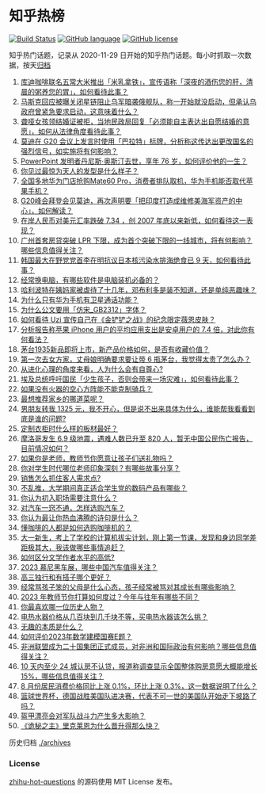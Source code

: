 # 知乎热榜
[![Build Status](https://github.com/ToWeLong/zhihu-hot-questions/workflows/CI/badge.svg)](https://github.com/ToWeLong/zhihu-hot-questions/actions)
[![GitHub language](https://img.shields.io/badge/language-golang-orange.svg)](https://golang.org/)
[![GitHub license](https://img.shields.io/github/license/ToWeLong/zhihu-hot-questions)](https://github.com/ToWeLong/zhihu-hot-questions/blob/main/LICENSE)

知乎热门话题，记录从 2020-11-29 日开始的知乎热门话题。每小时抓取一次数据，按天[归档](./archives)

<!-- BEGIN -->

1. [库迪咖啡联名五常大米推出「米乳拿铁」，宣传语称「深夜的酒伤您的肝，清晨的粥养您的胃」，如何看待此事？](https://www.zhihu.com/question/621067626)
1. [马斯克回应被曝关闭星链阻止乌军暗袭俄舰队，称一开始就没启动，但承认乌政府曾紧急要求启动，这意味着什么？](https://www.zhihu.com/question/621090799)
1. [聋哑女孩领结婚证被拒，当地民政局回复「必须能自主表达出自愿结婚的意愿」，如何从法律角度看待此事？](https://www.zhihu.com/question/621255476)
1. [莫迪在 G20 会议上发言时使用「巴拉特」标牌，分析称这传达出更改国名的强烈信号，如实施将有何影响？](https://www.zhihu.com/question/621250528)
1. [PowerPoint 发明者丹尼斯·奥斯汀去世，享年 76 岁，如何评价他的一生？](https://www.zhihu.com/question/621243697)
1. [你见过最惊为天人的发型是什么样子？](https://www.zhihu.com/question/620513773)
1. [全国多地华为门店抢购Mate60 Pro，消费者排队取机，华为手机能否取代苹果手机？](https://www.zhihu.com/question/620452553)
1. [G20峰会拜登会见莫迪，再次声明要「把印度打造成维修美海军资产的中心」，如何解读？](https://www.zhihu.com/question/621248651)
1. [在岸人民币对美元汇率跌破 7.34 ，创 2007 年底以来新低，如何看待这一表现？](https://www.zhihu.com/question/621059271)
1. [广州首套房贷突破 LPR 下限，成为首个突破下限的一线城市，将有何影响？哪些信息值得关注？](https://www.zhihu.com/question/621268643)
1. [韩国最大在野党党首李在明抗议日本核污染水排海绝食已 9 天，如何看待此事？](https://www.zhihu.com/question/621132572)
1. [经常换电脑，有哪些软件是电脑装机必备的？](https://www.zhihu.com/question/619043850)
1. [哈利波特在姨妈家被虐待了十几年，邓布利多是装不知道，还是单纯恶趣味？](https://www.zhihu.com/question/620953304)
1. [为什么只有华为手机有卫星通话功能？](https://www.zhihu.com/question/620650248)
1. [为什么公文要用「仿宋_GB2312」字体？](https://www.zhihu.com/question/25563003)
1. [如何看待 Uzi 宣传自己在《金铲铲之战》的纪念限定薇恩皮肤？](https://www.zhihu.com/question/621164815)
1. [分析报告称苹果 iPhone 用户的平均应用支出是安卓用户的 7.4 倍，对此你有何看法？](https://www.zhihu.com/question/620880185)
1. [茅台1935新品即将上市，新产品价格如何，是否有收藏价值？](https://www.zhihu.com/question/621057777)
1. [第一次去女方家，丈母娘明确要求要让带 6 瓶茅台，我觉得太贵了怎么办？](https://www.zhihu.com/question/618374878)
1. [从进化心理的角度来看，人为什么会有自尊心?](https://www.zhihu.com/question/620813963)
1. [埃及总统呼吁国民「少生孩子，否则会带来一场灾难」，如何看待此事？](https://www.zhihu.com/question/621064756)
1. [如果没有火器的空心方阵能不能克制骑兵？](https://www.zhihu.com/question/25420331)
1. [最想推荐家乡的哪道菜呢？](https://www.zhihu.com/question/621022726)
1. [男朋友转我 1325 元，我不开心，但是说不出来具体为什么，谁能帮我看看到底是谁的问题?](https://www.zhihu.com/question/620112583)
1. [定制衣柜时什么样的板材最好？](https://www.zhihu.com/question/279778046)
1. [摩洛哥发生 6.9 级地震，遇难人数已升至 820 人，暂无中国公民伤亡报告，目前情况如何？](https://www.zhihu.com/question/621221119)
1. [如果你是老师，教师节你愿意让孩子们送礼物吗？](https://www.zhihu.com/question/620892663)
1. [你对学生时代哪位老师印象深刻？有哪些故事分享？](https://www.zhihu.com/question/621125277)
1. [销售怎么抓住客人需求点?](https://www.zhihu.com/question/620420083)
1. [不乱推，大学期间真正适合学生党的数码产品有哪些？](https://www.zhihu.com/question/621153678)
1. [你认为初入职场需要注意什么？](https://www.zhihu.com/question/620877025)
1. [对汽车一窍不通，怎样选购汽车？](https://www.zhihu.com/question/19991150)
1. [你认为最让你热血沸腾的诗句是什么？](https://www.zhihu.com/question/621181874)
1. [懂咖啡的人都是如何选购咖啡机的？](https://www.zhihu.com/question/535121221)
1. [大一新生，考上了学校的计算机拔尖计划，刚上第一节课，发现和身边同学差距极其大，我该做哪些事情追赶？](https://www.zhihu.com/question/620602438)
1. [如何区分文学作者水平的高低?](https://www.zhihu.com/question/620368034)
1. [2023 慕尼黑车展，哪些中国汽车值得关注？](https://www.zhihu.com/question/620590465)
1. [高三独行和有搭子哪个更好？](https://www.zhihu.com/question/618147848)
1. [经常骂孩子笨的父母是什么心态，孩子经常被骂对其成长有哪些影响？](https://www.zhihu.com/question/620600983)
1. [2023 年教师节你打算如何度过？今年与往年有哪些不同？](https://www.zhihu.com/question/621124449)
1. [你最喜欢哪一位历史人物？](https://www.zhihu.com/question/619035093)
1. [电热水器价格从几百块到几千块不等，买电热水器该怎么挑？](https://www.zhihu.com/question/454929503)
1. [无趣的本质是什么？](https://www.zhihu.com/question/620391012)
1. [如何评价2023年数学建模国赛E题？](https://www.zhihu.com/question/620987508)
1. [非洲联盟成为二十国集团正式成员，对非洲和国际政治有何影响？哪些信息值得关注？](https://www.zhihu.com/question/621243259)
1. [10 天内至少 24 城认房不认贷，报道称调查显示全国整体购房意愿大概能增长15%，哪些信息值得关注？](https://www.zhihu.com/question/621222248)
1. [8 月份居民消费价格同比上涨 0.1%，环比上涨 0.3%，这一数据说明了什么？](https://www.zhihu.com/question/621219921)
1. [篮球世界杯，德国战胜美国队进决赛，代表不可一世的美国队开始走下坡路了吗？](https://www.zhihu.com/question/621173097)
1. [盔甲漂亮会对军队战斗力产生多大影响？](https://www.zhihu.com/question/522459431)
1. [《诡秘之主》里克莱恩为什么晋升得那么快？](https://www.zhihu.com/question/568588216)

<!-- END -->

历史归档 [./archives](./archives)


### License
[zhihu-hot-questions](https://github.com/towelong/zhihu-hot-questions) 的源码使用 MIT License 发布。